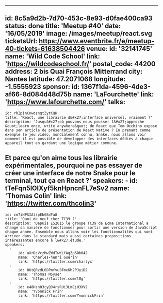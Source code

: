 ---
id: 8c5a9d2b-7d70-453c-8e93-d0fae400ca93
status: done
title: 'Meetup #40'
date: '16/05/2019'
image: /images/meetup/react.svg
ticketsUrl: https://www.eventbrite.fr/e/meetup-40-tickets-61638504426
venue:
  id: '32141745'
  name: 'Wild Code School'
  link: 'https://wildcodeschool.fr/'
  postal_code: 44200
  address: 2 bis Quai François Mitterrand
  city: Nantes
  latitude: 47.2071068
  longitude: -1.5555923
sponsor:
    id: 1367f1da-4596-4de3-af66-8d084d48d75b
    name: 'LaFourchette'
    link: 'https://www.lafourchette.com/'
talks:
  -
    id: rhIpjnCnwoznqtZytKQH
    title: 'React, une librairie d&#x27;interface universel, vraiment ?'
    description: 'Jusqu&#x27;où pouvons nous pousser l&#x27;approche &quot;learn once, write anywhere&quot; de React que Tom Occhino expose dans son article de présentation de React Native ? En prenant comme exemple le jeu vidéo, mondialement connu, Snake, nous allons voir comment il est possible de développer des interfaces dédiés à chaque appareil tout en gardant une logique métier commune.

Et parce qu&#x27;on aime tous les librairie expérimentales, pourquoi ne pas essayer de créer une interface de notre Snake pour le terminal, tout ça en React ?'
    speakers:
      -
          id: tTeFqn5IOIXyf5knHpncnFL7eSv2
          name: 'Thomas Colin'
          link: 'https://twitter.com/thcolin3'
  -
    id: cn7iNPSIAtspEb6BdFa8
    title: 'Quoi de neuf chez TC39 ?'
    description: 'Depuis ES2015 le groupe TC39 de Ecma International a changé sa manière de fonctionner pour sortir une version de JavaScript chaque année. Ensemble nous allons voir les fonctionnalités qui vont arriver dans le standard mais aussi certaines propositions intéressantes encore à l&#x27;étude.'
    speakers:
      -
          id: uXrDcVczMwZWdTwKLfAqZp6ObO42
          name: 'Charles-henri Guérin'
          link: 'https://twitter.com/charlyx'
      -
          id: 0UtQRzdL0DPmfvuBFmeKh2PJyiD2
          name: 'Thomas Moyse'
          link: 'https://twitter.com/t8g'
      -
          id: e48Hzn03cyQ94rsRUi3LmEjU3XV2
          name: 'Yvonnick Frin'
          link: 'https://twitter.com/YvonnickFrin'
